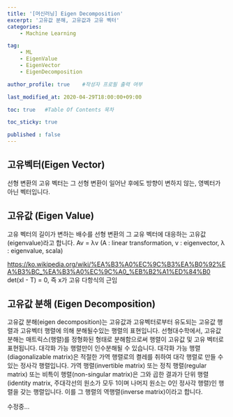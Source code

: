 ```yaml
---
title: '[머신러닝] Eigen Decomposition' 
excerpt: '고유값 분해, 고유값과 고유 벡터'
categories:
    - Machine Learning

tag:
    - ML
    - EigenValue
    - EigenVector
    - EigenDecomposition

author_profile: true    #작성자 프로필 출력 여부

last_modified_at: 2020-04-29T18:00:00+09:00

toc: true   #Table Of Contents 목차 

toc_sticky: true

published : false
---
```


## 고유벡터(Eigen Vector)
선형 변환의 고유 벡터는 그 선형 변환이 일어난 후에도 방향이 변하지 않는, 영벡터가 아닌 벡터입니다. 

## 고유값 (Eigen Value)
고유 벡터의 길이가 변하는 배수를 선형 변환의 그 교유 벡터에 대응하는 고유값(eigenvalue)라고 합니다. 
Av = λv (A : linear transformation, v : eigenvector, λ : eigenvalue, scala)
 


https://ko.wikipedia.org/wiki/%EA%B3%A0%EC%9C%B3%EA%B0%92%EA%B3%BC_%EA%B3%A0%EC%9C%A0_%EB%B2%A1%ED%84%B0
det(xI - T) = 0, 즉 x가 고유 다항식의 근임

## 고유값 분해 (Eigen Decomposition)
고유값 분해(eigen decomposition)는 고유값과 고유벡터로부터 유도되는 고유값 행렬과 고유벡터 행렬에 의해 분해될수있는 행렬의 표현입니다.
선형대수학에서, 고유값 분해는 매트릭스(행렬)를 정형화된 형태로 분해함으로써 행렬이 고유값 및 고유 벡터로 표현됩니다. 대각화 가능 행렬만이 인수분해될 수 있습니다.
대각화 가능 행렬(diagonalizable matrix)은 적절한 가역 행렬로의 켤레를 취하여 대각 행렬로 만들 수 있는 정사각 행렬입니다. 
가역 행렬(invertible matrix) 또는 정칙 행렬(regular matrix) 또는 비특이 행렬(non-singular matrix)은 그와 곱한 결과가 단위 행렬(identity matrix, 주대각선의 원소가 모두 1이며 나머지 원소는 0인 정사각 행렬)인 행렬을 갖는 행렬입니다. 이를 그 행렬의 역행렬(inverse matrix)이라고 합니다.

수정중...
